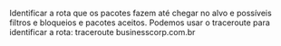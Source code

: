Identificar a rota que os pacotes fazem até chegar no alvo e possíveis filtros e bloqueios e pacotes aceitos.
Podemos usar o traceroute para identificar a rota:
	traceroute businesscorp.com.br 